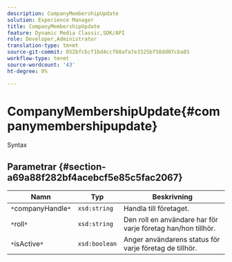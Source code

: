 ```yaml
---
description: CompanyMembershipUpdate
solution: Experience Manager
title: CompanyMembershipUpdate
feature: Dynamic Media Classic,SDK/API
role: Developer,Administrator
translation-type: tm+mt
source-git-commit: 052bfcbcf1bd4ccf60afa7e3325bf58dd07cba85
workflow-type: tm+mt
source-wordcount: '43'
ht-degree: 0%

---
```



# CompanyMembershipUpdate{#companymembershipupdate}

Syntax

## Parametrar {#section-a69a88f282bf4acebcf5e85c5fac2067}

| Namn | Typ | Beskrivning |
|---|---|---|
| `*`companyHandle`*` | `xsd:string` | Handla till företaget. |
| `*`roll`*` | `xsd:string` | Den roll en användare har för varje företag han/hon tillhör. |
| `*`isActive`*` | `xsd:boolean` | Anger användarens status för varje företag de tillhör. |

